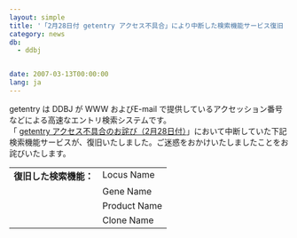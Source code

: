 ```yaml
---
layout: simple
title: '「2月28日付 getentry アクセス不具合」により中断した検索機能サービス復旧　'
category: news
db:
  - ddbj


date: 2007-03-13T00:00:00
lang: ja
---
```


<html>getentry は DDBJ が WWW およびE-mail で提供しているアクセッション番号などによる高速なエントリ検索システムです。<br>「 <a href="#070228">getentry アクセス不具合のお詫び（2月28日付）</a>」において中断していた下記検索機能サービスが、復旧いたしました。ご迷惑をおかけいたしましたことをお詫びいたします。

<table border="0">
    <tr>
        <td valign="top"><b>復旧した検索機能：</b></td>
        <td valign="top">Locus Name </td>
    </tr>
    <tr>
        <td valign="top"></td>
        <td valign="top">Gene Name </td>
    </tr>
    <tr>
        <td valign="top"></td>
        <td valign="top">Product Name </td>
    </tr>
    <tr>
        <td valign="top"></td>
        <td valign="top">Clone Name </td>
    </tr>
</table>
</html>
